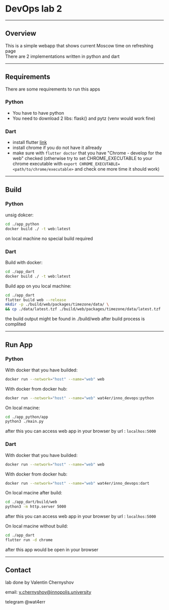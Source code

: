 # DevOps lab 2

___

## Overview

This is a simple webapp that shows current Moscow time on refreshing page  
There are 2 implementations written in python and dart

___

## Requirements

There are some requirements to run this apps

### Python

- You have to have python
- You need to download 2 libs: flask() and pytz (venv would work fine)

### Dart

- install flutter [link](https://docs.flutter.dev/get-started/install/linux)
- install chrome if you do not have it allready
- make sure with `flutter doctor` that you have "Chrome - develop for the web" checked (otherwise try to set CHROME_EXECUTABLE to your chrome executable with `export CHROME_EXECUTABLE=<path/to/chrome/executable>` and check one more time it should work)

___

## Build

### Python

unsig dokcer:

```bash
cd ./app_python
docker build ./ -t web:latest
```

on local machine no special build required

### Dart

Build with docker:

```bash
cd ./app_dart
docker build ./ -t web:latest
```

Build app on you local machine:

```bash
cd ./app_dart
flutter build web --release
mkdir -p ./build/web/packages/timezone/data/ \
&& cp ./data/latest.tzf ./build/web/packages/timezone/data/latest.tzf
```

the build output might be found in ./build/web after build process is complited

___

## Run App

### Python

With docker that you have builded:

```bash
docker run --network="host" --name="web" web
```

With docker from docker hub:

```bash
docker run --network="host" --name="web" wat4er/inno_devops:python 
```

On local macine:

```bash
cd ./app_python/app
python3 ./main.py
```

after this you can access web app in your browser by url : `localhos:5000`

### Dart

With docker that you have builded:

```bash
docker run --network="host" --name="web" web
```

With docker from docker hub:

```bash
docker run --network="host" --name="web" wat4er/inno_devops:dart 
```

On local macine after build:

```bash
cd ./app_dart/build/web
python3 -m http.server 5000 
```

after this you can access web app in your browser by url : `localhos:5000`

On local macine without build:

```bash
cd ./app_dart
flutter run -d chrome 
```

after this app would be open in your browser

___

## Contact

lab done by Valentin Chernyshov

email: v.chernyshov@innopolis.university

telegram @wat4err

